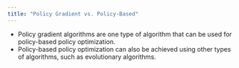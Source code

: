 ```yaml
---
title: "Policy Gradient vs. Policy-Based"
---
```

* Policy gradient algorithms are one type of algorithm that can be used for policy-based policy optimization.
* Policy-based policy optimization can also be achieved using other types of algorithms, such as evolutionary algorithms.

